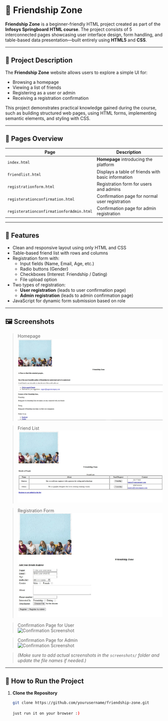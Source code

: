 # 💖 Friendship Zone

**Friendship Zone** is a beginner-friendly HTML project created as part of the **Infosys Springboard HTML course**. The project consists of 5 interconnected pages showcasing user interface design, form handling, and table-based data presentation—built entirely using **HTML5** and **CSS**.

---

## 📄 Project Description

The **Friendship Zone** website allows users to explore a simple UI for:

- Browsing a homepage
- Viewing a list of friends
- Registering as a user or admin
- Receiving a registration confirmation

This project demonstrates practical knowledge gained during the course, such as building structured web pages, using HTML forms, implementing semantic elements, and styling with CSS.

---

## 🧩 Pages Overview

| Page | Description |
|------|-------------|
| `index.html` | **Homepage** introducing the platform |
| `friendlist.html` | Displays a table of friends with basic information |
| `registrationform.html` | Registration form for users and admins |
| `registerationconfirmation.html` | Confirmation page for normal user registration |
| `registerationconfirmationforAdmin.html` | Confirmation page for admin registration |

---

## 🎯 Features

- Clean and responsive layout using only HTML and CSS
- Table-based friend list with rows and columns
- Registration form with:
  - Input fields (Name, Email, Age, etc.)
  - Radio buttons (Gender)
  - Checkboxes (Interest: Friendship / Dating)
  - File upload option
- Two types of registration:
  - **User registration** (leads to user confirmation page)
  - **Admin registration** (leads to admin confirmation page)
- JavaScript for dynamic form submission based on role

---

## 🖼 Screenshots

> Homepage  
> ![Homepage Screenshot](screenshots/homepage.png)

> Friend List  
> ![Friend List Screenshot](screenshots/friendlist.png)

> Registration Form  
> ![Form Screenshot](screenshots/registration.png)

> Confirmation Page for User  
> ![Confirmation Screenshot](screenshots/confirmationforuser.png)

> Confirmation Page for Admin  
> ![Confirmation Screenshot](screenshots/confirmationforadmin.png)

> *(Make sure to add actual screenshots in the `screenshots/` folder and update the file names if needed.)*

---

## 🚀 How to Run the Project

1. **Clone the Repository**
   ```bash
   git clone https://github.com/yourusername/friendship-zone.git

   just run it on your browser :)
